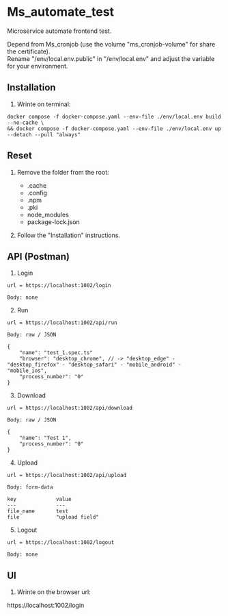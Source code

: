 # Ms_automate_test

Microservice automate frontend test.

Depend from Ms_cronjob (use the volume "ms_cronjob-volume" for share the certificate).\
Rename "/env/local.env.public" in "/env/local.env" and adjust the variable for your environment.

## Installation

1. Wrinte on terminal:

```
docker compose -f docker-compose.yaml --env-file ./env/local.env build --no-cache \
&& docker compose -f docker-compose.yaml --env-file ./env/local.env up --detach --pull "always"
```

## Reset

1. Remove the folder from the root:

    - .cache
    - .config
    - .npm
    - .pki
    - node_modules
    - package-lock.json

2. Follow the "Installation" instructions.

## API (Postman)

1. Login

```
url = https://localhost:1002/login

Body: none
```

2. Run

```
url = https://localhost:1002/api/run

Body: raw / JSON

{
    "name": "test_1.spec.ts"
    "browser": "desktop_chrome", // -> "desktop_edge" - "desktop_firefox" - "desktop_safari" - "mobile_android" - "mobile_ios",
    "process_number": "0"
}
```

3. Download

```
url = https://localhost:1002/api/download

Body: raw / JSON

{
    "name": "Test 1",
    "process_number": "0"
}
```

4. Upload

```
url = https://localhost:1002/api/upload

Body: form-data

key             value
---             ---
file_name       test
file            "upload field"
```

5. Logout

```
url = https://localhost:1002/logout

Body: none
```

## UI

1. Wrinte on the browser url:

https://localhost:1002/login

